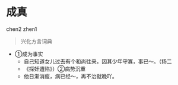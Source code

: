 # 成真
chen2 zhen1
> 兴化方言词典
- ①成为事实
  - 自己知道女儿过去有个和尚往来，因其少年守寡，事已～。（扬二
  - 《探奸遭陷》）②病势沉重
  - 他日渐消瘦，病已经～，再不治就晚吖。
